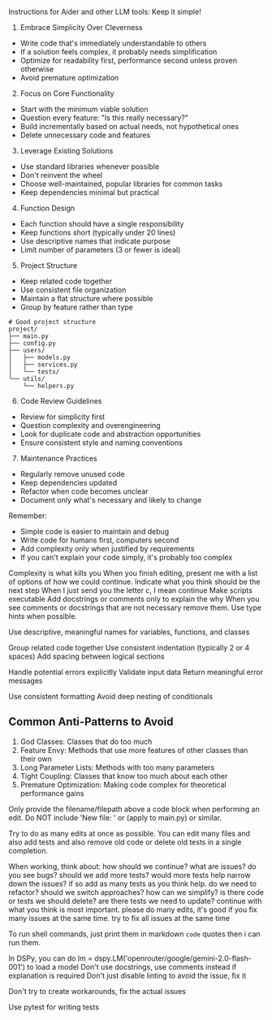 Instructions for Aider and other LLM tools:
Keep it simple!

1. Embrace Simplicity Over Cleverness
- Write code that's immediately understandable to others
- If a solution feels complex, it probably needs simplification
- Optimize for readability first, performance second unless proven otherwise
- Avoid premature optimization

2. Focus on Core Functionality
- Start with the minimum viable solution
- Question every feature: "Is this really necessary?"
- Build incrementally based on actual needs, not hypothetical ones
- Delete unnecessary code and features

3. Leverage Existing Solutions
- Use standard libraries whenever possible
- Don't reinvent the wheel
- Choose well-maintained, popular libraries for common tasks
- Keep dependencies minimal but practical

4. Function Design
- Each function should have a single responsibility
- Keep functions short (typically under 20 lines)
- Use descriptive names that indicate purpose
- Limit number of parameters (3 or fewer is ideal)

5. Project Structure
- Keep related code together
- Use consistent file organization
- Maintain a flat structure where possible
- Group by feature rather than type

```plaintext
# Good project structure
project/
├── main.py
├── config.py
├── users/
│   ├── models.py
│   ├── services.py
│   └── tests/
└── utils/
    └── helpers.py
```

6. Code Review Guidelines
- Review for simplicity first
- Question complexity and overengineering
- Look for duplicate code and abstraction opportunities
- Ensure consistent style and naming conventions

7. Maintenance Practices
- Regularly remove unused code
- Keep dependencies updated
- Refactor when code becomes unclear
- Document only what's necessary and likely to change

Remember:
- Simple code is easier to maintain and debug
- Write code for humans first, computers second
- Add complexity only when justified by requirements
- If you can't explain your code simply, it's probably too complex


Complexity is what kills you
When you finish editing, present me with a list of options of how we could continue. Indicate what you think should be the next step
When I just send you the letter c, I mean continue
Make scripts executable
Add docstrings or comments only to explain the why 
When you see comments or docstrings that are not necessary remove them.
Use type hints when possible.

Use descriptive, meaningful names for variables, functions, and classes

Group related code together
Use consistent indentation (typically 2 or 4 spaces)
Add spacing between logical sections

Handle potential errors explicitly
Validate input data
Return meaningful error messages

Use consistent formatting
Avoid deep nesting of conditionals

## Common Anti-Patterns to Avoid

1. God Classes: Classes that do too much
2. Feature Envy: Methods that use more features of other classes than their own
3. Long Parameter Lists: Methods with too many parameters
4. Tight Coupling: Classes that know too much about each other
5. Premature Optimization: Making code complex for theoretical performance gains

Only provide the filename/filepath above a code block when performing an edit.
Do NOT include 'New file: ' or (apply to main.py) or similar.

Try to do as many edits at once as possible. 
You can edit many files and also add tests and also remove old code or delete old tests in a single completion.


When working, think about:
how should we continue? what are issues? do you see bugs? should we add more tests? would more tests help narrow down the issues? if so add as many tests as you think help. do we need to refactor? should we switch approaches? how can we simplify? is there code or tests we should delete? are there tests we need to update? continue with what you think is most important. please do many edits, it's good if you fix many issues at the same time. try to fix all issues at the same time  

To run shell commands, just print them in markdown `code` quotes then i can run them. 

In DSPy, you can do lm = dspy.LM('openrouter/google/gemini-2.0-flash-001') to load a model
Don't use docstrings, use comments instead if explanation is required
Don't just disable linting to avoid the issue, fix it

Don't try to create workarounds, fix the actual issues

Use pytest for writing tests
